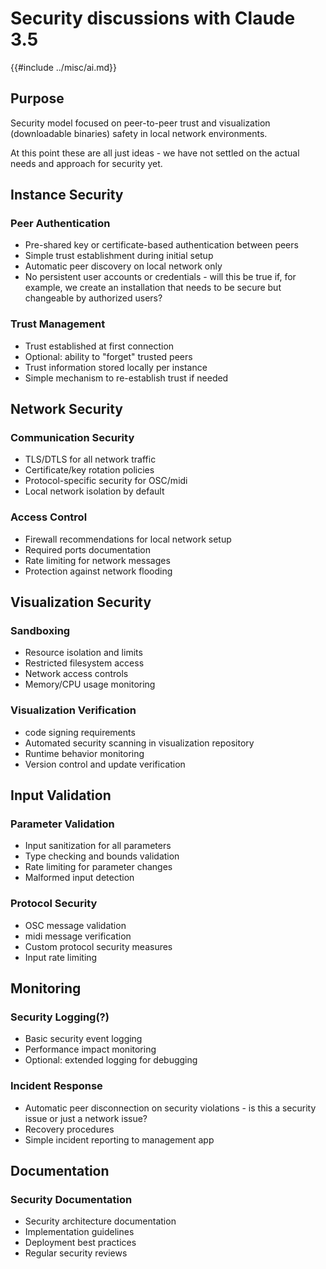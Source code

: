 # Security discussions with Claude 3.5
{{#include ../misc/ai.md}}


## Purpose
Security model focused on peer-to-peer trust and visualization (downloadable binaries) safety in local network environments.

At this point these are all just ideas - we have not settled on the actual needs and approach for security yet.
## Instance Security
### Peer Authentication
- Pre-shared key or certificate-based authentication between peers
- Simple trust establishment during initial setup
- Automatic peer discovery on local network only
- No persistent user accounts or credentials - will this be true if, for example, we create an installation that needs to be secure but changeable by authorized users?
### Trust Management
- Trust established at first connection
- Optional: ability to "forget" trusted peers
- Trust information stored locally per instance
- Simple mechanism to re-establish trust if needed
## Network Security
### Communication Security
- TLS/DTLS for all network traffic
- Certificate/key rotation policies
- Protocol-specific security for OSC/midi
- Local network isolation by default
### Access Control
- Firewall recommendations for local network setup
- Required ports documentation
- Rate limiting for network messages
- Protection against network flooding
## Visualization Security
### Sandboxing
- Resource isolation and limits
- Restricted filesystem access
- Network access controls
- Memory/CPU usage monitoring
### Visualization Verification
- code signing requirements
- Automated security scanning in visualization repository
- Runtime behavior monitoring
- Version control and update verification

## Input Validation
### Parameter Validation
- Input sanitization for all parameters
- Type checking and bounds validation
- Rate limiting for parameter changes
- Malformed input detection

### Protocol Security
- OSC message validation
- midi message verification
- Custom protocol security measures
- Input rate limiting

## Monitoring

### Security Logging(?)
- Basic security event logging
- Performance impact monitoring
- Optional: extended logging for debugging

### Incident Response
- Automatic peer disconnection on security violations - is this a security issue or just a network issue?
- Recovery procedures
- Simple incident reporting to management app

## Documentation

### Security Documentation
- Security architecture documentation
- Implementation guidelines
- Deployment best practices
- Regular security reviews
